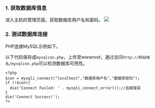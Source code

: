 ### 1.	获取数据库信息
进入主机的管理页面，获取数据库用户名和密码。
![](http://imgcache.tce.fsphere.cn/static/mc.qcloudimg.com/static/img/c7fa30c75349f24270cf1493943373b1/image.png)

### 2. 测试数据库连接
PHP连接MySQL示例如下。

以下代码保存成`mysqlcon.php`，上传至wwwroot，通过访问`http://网站域名/mysqlcon.php`可以检测数据库可用性。
```
<?php
$con = mysqli_connect("localhost","数据库用户名","数据库密码");
if (!$con){
  die('Connect Failed: ' . mysqli_connect_error());//连接错误
}
die('Connect Success!');
?>
```

